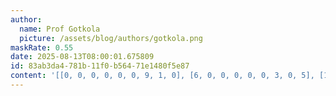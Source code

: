 ```yaml
---
author:
  name: Prof Gotkola
  picture: /assets/blog/authors/gotkola.png
maskRate: 0.55
date: 2025-08-13T08:00:01.675809
id: 83ab3da4-781b-11f0-b564-71e1480f5e87
content: '[[0, 0, 0, 0, 0, 0, 9, 1, 0], [6, 0, 0, 0, 0, 0, 3, 0, 5], [1, 3, 0, 0, 5, 0, 0, 0, 0], [0, 0, 0, 2, 9, 0, 8, 4, 0], [0, 1, 0, 7, 0, 5, 2, 9, 0], [2, 0, 4, 0, 0, 6, 0, 5, 0], [0, 0, 0, 0, 2, 1, 5, 7, 9], [7, 2, 1, 5, 0, 9, 4, 3, 0], [9, 4, 0, 3, 0, 0, 1, 0, 0]]'
---
```

